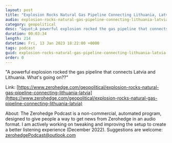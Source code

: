 ```yaml
---
layout: post
title: "Explosion Rocks Natural Gas Pipeline Connecting Lithuania, Latvia; Village Evacuated "
audio: explosion-rocks-natural-gas-pipeline-connecting-lithuania-latvia-0
category: geopolitical
desc: "&quot;A powerful explosion rocked the gas pipeline that connects Latvia and Lithuania. What's going on??&quot; "
duration: 00:03:34
length: 214
datetime: Fri, 13 Jan 2023 18:22:00 +0000
tags: podcast
guid: explosion-rocks-natural-gas-pipeline-connecting-lithuania-latvia-0
order: 0
---
```

&quot;A powerful explosion rocked the gas pipeline that connects Latvia and Lithuania. What's going on??&quot; 

Link: [https://www.zerohedge.com/geopolitical/explosion-rocks-natural-gas-pipeline-connecting-lithuania-latvia](https://www.zerohedge.com/geopolitical/explosion-rocks-natural-gas-pipeline-connecting-lithuania-latvia)

About: The Zerohedge Podcast is a non-commercial, automated program, designed to give people a way to get news from Zerohedge in an audio format.  I am actively working on tweaking and improving the setup to create a better listening experience (December 2022).  Suggestions are welcome: [zerohedgePodcast@outlook.com](mailto:zerohedgePodcast@outlook.com)